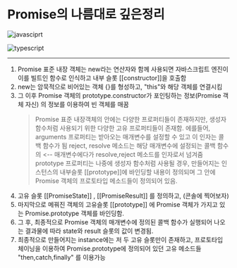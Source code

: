 # **Promise의 나름대로 깊은정리**

![javasciprt](https://img.shields.io/badge/javascript-up%20to%20date-yellow)

![typescript](https://img.shields.io/badge/typescript-up%20to%20date-blue)

---

1. Promise 표준 내장 객체는 new라는 연산자와 함께 사용되면 자바스크립트 엔진이 이를 빌트인 함수로 인식하고 내부 슬롯 [[constructor]]을 호출함
2. new는 암묵적으로 비어있는 객체 {}를 형성하고, "this"와 해당 객체를 연결시킴
3. 그 이후 Promise 객체의 prototype.constructor가 포인팅하는 정보(Promise 객체 자신) 의 정보를 이용하여 빈 객체를 매꿈
   > Promise 표준 내장객체의 안에는 다양한 프로퍼티들이 존재하지만, 생성자 함수처럼 사용되기 위한 다양한 고유 프로퍼티들이 존재함.
   > 에를들어, arguments 프로퍼티는 받아오는 매개변수를 설정할 수 있고 이 인자는 콜백 함수가 됨
   > reject, resolve 메소드는 해당 매개변수에 설정되는 콜백 함수의 <-- 매개변수에다가 resolve,reject 메소드를 인자로서 넘겨줌
   > prototype 프로퍼티는 나중에 생성자 함수처럼 사용될 경우, 만들어지는 인스턴스의 내부슬롯 [[prototype]]에 바인딩할 내용이 정의되며 그 안에 Promise 객체의 프로토타입 메소드들이 정의되어 있음.
4. 고유 슬롯 [[PromiseState]] , [[PromiseResult]] 를 정의하고, (콘솔에 찍어보자)
5. 마지막으로 메꿔진 객체의 고유슬롯 [[prototype]] 에 Promise 객체가 가지고 있는 Promise.prototype 객체를 바인딩함.
6. 그 후, 최종적으로 Promise 객체의 매개변수에 정의된 콜백 함수가 실행되어 나오는 결과물에 따라 state와 result 슬롯의 값이 변경됨.
7. 최종적으로 만들어지는 instance에는 저 두 고유 슬롯만이 존재하고, 프로토타입 체이닝을 이용하여 Promise.prototype에 정의되어 있던 고유 메소드들 "then,catch,finally" 를 이용가능
